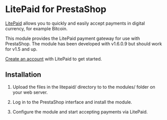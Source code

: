 LitePaid for PrestaShop
=======================

[LitePaid](https://litepaid.com) allows you to quickly and easily accept
payments in digital currency, for example Bitcoin.

This module provides the LitePaid payment gateway for use with PrestaShop. The
module has been developed with v1.6.0.9 but should work for v1.5 and up.

[Create an account](https://litepaid.com/register) with LitePaid to get started.


Installation
------------

 1. Upload the files in the litepaid/ directory to to the modules/ folder on
    your web server.

 2. Log in to the PrestaShop interface and install the module.

 3. Configure the module and start accepting payments via LitePaid.
